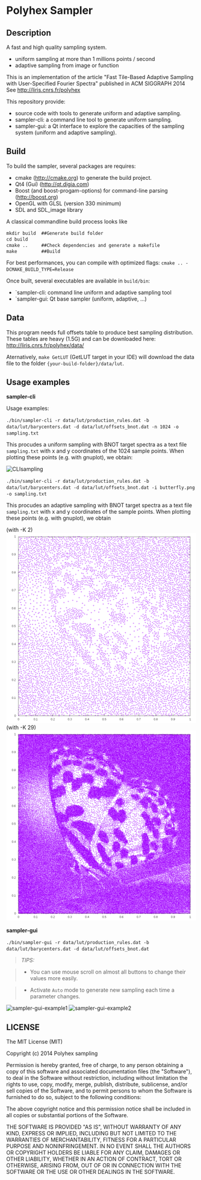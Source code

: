 Polyhex Sampler
===============


Description
-----------
A fast and high quality sampling system.

* uniform sampling at more than 1 millions points / second
* adaptive sampling from image or function

This is an implementation of the article "Fast Tile-Based Adaptive Sampling with User-Specified Fourier Spectra" published in ACM SIGGRAPH 2014
See http://liris.cnrs.fr/polyhex

This repository provide:

* source code with tools to generate uniform and adaptive sampling.
* sampler-cli: a command line tool to generate uniform sampling.
* sampler-gui: a Qt interface to explore the capacities of the sampling system (uniform and adaptive sampling).


Build
-----

To build the sampler, several packages are requires:

* cmake (http://cmake.org) to generate the build project.
* Qt4 (Gui) (http://qt.digia.com)
* Boost (and boost-progam-options) for command-line parsing (http://boost.org)
* OpenGL with GLSL (version 330 minimum)
* SDL and SDL_image library


A classical commandline build process looks like

    mkdir build  ##Generate build folder
    cd build
    cmake ..     ##Check dependencies and generate a makefile
    make         ##Build

For best performances, you can compile with optimized flags: `cmake .. -DCMAKE_BUILD_TYPE=Release`

Once built, several executables are available in `build/bin`:

* `sampler-cli: command line uniform and adaptive sampling tool
* `sampler-gui: Qt base sampler (uniform, adaptive, ...)


Data
----

This program needs full offsets table to produce best sampling distribution.
These tables are heavy (1.5G) and can be downloaded here: http://liris.cnrs.fr/polyhex/data/

Aternatively, `make GetLUT` (GetLUT target in your IDE) will download the data file to the folder `{your-build-folder}/data/lut`.


Usage examples
--------------

**sampler-cli**

Usage examples:

`./bin/sampler-cli -r data/lut/production_rules.dat -b data/lut/barycenters.dat -d data/lut/offsets_bnot.dat -n 1024 -o sampling.txt`

This procudes a uniform sampling with BNOT target spectra as a text file `sampling.txt` with x and y coordinates of the 1024 sample points. When plotting these points (e.g. with gnuplot), we obtain: 

![CLIsampling](doc/samples-bnot.png)

`./bin/sampler-cli -r data/lut/production_rules.dat -b data/lut/barycenters.dat -d data/lut/offsets_bnot.dat -i butterfly.png -o sampling.txt`

This procudes an adaptive sampling with BNOT target spectra as a text file `sampling.txt` with x and y coordinates of the sample points. 
When plotting these points (e.g. with gnuplot), we obtain

(with -K 2) ![CLIsampling](doc/samples-adaptive-6k.png)
(with -K 29) ![CLIsampling](doc/samples-adaptive-65k.png) 

**sampler-gui**

`./bin/sampler-gui -r data/lut/production_rules.dat -b data/lut/barycenters.dat -d data/lut/offsets_bnot.dat`

> *TIPS:*

> * You can use mouse scroll on almost all buttons to change their values more easily.

> * Activate `Auto` mode to generate new sampling each time a parameter changes.

![sampler-gui-example1](doc/sampler-gui-example_1.png)
![sampler-gui-example2](doc/sampler-gui-example_2.png)

LICENSE
-------

The MIT License (MIT)

Copyright (c) 2014 Polyhex sampling

Permission is hereby granted, free of charge, to any person obtaining a copy
of this software and associated documentation files (the "Software"), to deal
in the Software without restriction, including without limitation the rights
to use, copy, modify, merge, publish, distribute, sublicense, and/or sell
copies of the Software, and to permit persons to whom the Software is
furnished to do so, subject to the following conditions:

The above copyright notice and this permission notice shall be included in all
copies or substantial portions of the Software.

THE SOFTWARE IS PROVIDED "AS IS", WITHOUT WARRANTY OF ANY KIND, EXPRESS OR
IMPLIED, INCLUDING BUT NOT LIMITED TO THE WARRANTIES OF MERCHANTABILITY,
FITNESS FOR A PARTICULAR PURPOSE AND NONINFRINGEMENT. IN NO EVENT SHALL THE
AUTHORS OR COPYRIGHT HOLDERS BE LIABLE FOR ANY CLAIM, DAMAGES OR OTHER
LIABILITY, WHETHER IN AN ACTION OF CONTRACT, TORT OR OTHERWISE, ARISING FROM,
OUT OF OR IN CONNECTION WITH THE SOFTWARE OR THE USE OR OTHER DEALINGS IN THE
SOFTWARE.

